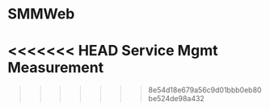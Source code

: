 # SMMWeb
<<<<<<< HEAD
Service Mgmt Measurement
=======
>>>>>>> 8e54d18e679a56c9d01bbb0eb80be524de98a432

